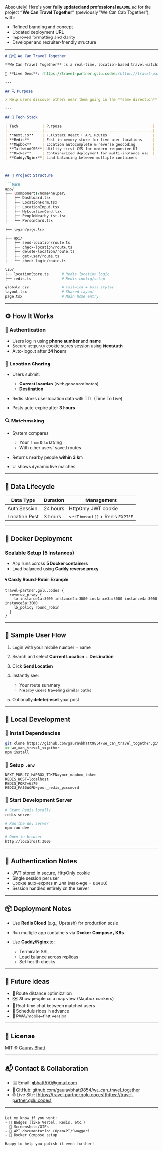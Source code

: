 Absolutely! Here's your **fully updated and professional `README.md`** for the project **“We Can Travel Together”** (previously "We Can Cab Together"), with:

* Refined branding and concept
* Updated deployment URL
* Improved formatting and clarity
* Developer and recruiter-friendly structure

---

````markdown
# 🚶‍♂️🚗 We Can Travel Together

**We Can Travel Together** is a real-time, location-based travel-matching web app. It connects people traveling in the same direction — whether by cab, rickshaw, metro, or on foot — for smarter, cost-effective, and social commuting.

🔗 **Live Demo**: [https://travel-partner.golu.codes](https://travel-partner.golu.codes)

---

## 🔍 Purpose

> Help users discover others near them going in the **same direction** from similar origins to nearby destinations — enabling them to **travel together** and split costs within a ~3 km match radius.

---

## 🧱 Tech Stack

| Tech           | Purpose                                          |
|----------------|--------------------------------------------------|
| **Next.js**    | Fullstack React + API Routes                     |
| **Redis**      | Fast in-memory store for live user locations     |
| **Mapbox**     | Location autocomplete & reverse geocoding        |
| **TailwindCSS**| Utility-first CSS for modern responsive UI       |
| **Docker**     | Containerized deployment for multi-instance use  |
| **Caddy/Nginx**| Load balancing between multiple containers        |

---

## 📁 Project Structure

```bash
app/
├── (component)/home/helper/
│   ├── Dashboard.tsx
│   ├── LocationForm.tsx
│   ├── LocationInput.tsx
│   ├── MyLocationCard.tsx
│   ├── PeopleNearbyList.tsx
│   └── PersonCard.tsx

├── login/page.tsx

├── api/
│   ├── send-location/route.ts
│   ├── check-location/route.ts
│   ├── delete-location/route.ts
│   ├── get-user/route.ts
│   └── check-login/route.ts

lib/
├── locationStore.ts      # Redis location logic
├── redis.ts              # Redis config/setup

globals.css               # Tailwind + base styles
layout.tsx                # Shared layout
page.tsx                  # Main home entry
````

---

## ⚙️ How It Works

### 👤 Authentication

* Users log in using **phone number** and **name**
* Secure `HttpOnly` cookie stores session using **NextAuth**
* Auto-logout after **24 hours**

### 📍 Location Sharing

* Users submit:

  * **Current location** (with geocoordinates)
  * **Destination**
* Redis stores user location data with TTL (Time To Live)
* Posts auto-expire after **3 hours**

### 🔍 Matchmaking

* System compares:

  * Your `from` & `to` lat/lng
  * With other users' saved routes
* Returns nearby people **within 3 km**
* UI shows dynamic live matches

---

## 🧹 Data Lifecycle

| Data Type     | Duration | Management                      |
| ------------- | -------- | ------------------------------- |
| Auth Session  | 24 hours | HttpOnly JWT cookie             |
| Location Post | 3 hours  | `setTimeout()` + Redis `EXPIRE` |

---

## 🚀 Docker Deployment

### Scalable Setup (5 Instances)

* App runs across **5 Docker containers**
* Load balanced using **Caddy reverse proxy**

#### 🌀 Caddy Round-Robin Example

```caddyfile
travel-partner.golu.codes {
  reverse_proxy {
    to instance1a:3000 instance2a:3000 instance3a:3000 instance4a:3000 instance5a:3000
    lb_policy round_robin
  }
}
```

---

## 🧪 Sample User Flow

1. Login with your mobile number + name
2. Search and select **Current Location** + **Destination**
3. Click **Send Location**
4. Instantly see:

   * Your route summary
   * Nearby users traveling similar paths
5. Optionally **delete/reset** your post

---

## 🧰 Local Development

### 🔧 Install Dependencies

```bash
git clone https://github.com/gauravbhatt9854/we_can_travel_together.git
cd we_can_travel_together
npm install
```

### 📄 Setup `.env`

```env
NEXT_PUBLIC_MAPBOX_TOKEN=your_mapbox_token
REDIS_HOST=localhost
REDIS_PORT=6379
REDIS_PASSWORD=your_redis_password
```

### 🚀 Start Development Server

```bash
# Start Redis locally
redis-server

# Run the dev server
npm run dev

# Open in browser
http://localhost:3000
```

---

## 🔐 Authentication Notes

* JWT stored in secure, HttpOnly cookie
* Single session per user
* Cookie auto-expires in 24h (Max-Age = 86400)
* Session handled entirely on the server

---

## 📦 Deployment Notes

* Use **Redis Cloud** (e.g., Upstash) for production scale
* Run multiple app containers via **Docker Compose / K8s**
* Use **Caddy/Nginx** to:

  * Terminate SSL
  * Load balance across replicas
  * Set health checks

---

## 🧩 Future Ideas

* 🧭 Route distance optimization
* 🗺️ Show people on a map view (Mapbox markers)
* 🔔 Real-time chat between matched users
* 📅 Schedule rides in advance
* 📱 PWA/mobile-first version

---

## 📜 License

MIT © [Gaurav Bhatt](https://github.com/gauravbhatt9854)

---

## 📬 Contact & Collaboration

* ✉️ Email: [gbhatt570@gmail.com](mailto:gbhatt570@gmail.com)
* 🔗 GitHub: [github.com/gauravbhatt9854/we\_can\_travel\_together](https://github.com/gauravbhatt9854/we_can_travel_together)
* 🌐 Live Site: [https://travel-partner.golu.codes](https://travel-partner.golu.codes)

---

```

Let me know if you want:
- 🌈 Badges (like Vercel, Redis, etc.)
- 📸 Screenshots/GIFs
- 🧪 API documentation (OpenAPI/Swagger)
- 🐳 Docker Compose setup

Happy to help you polish it even further!
```